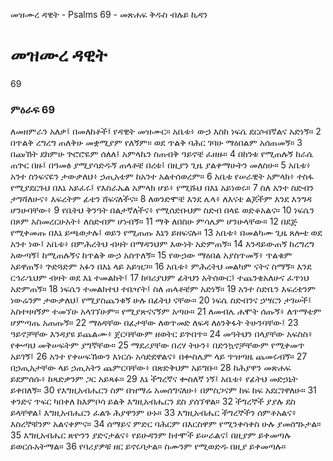 ﻿
 መዝሙረ ዳዊት - Psalms 69 - መጽሐፍ ቅዱስ ብሉይ ኪዳን
# መዝሙረ ዳዊት
69
### ምዕራፍ 69
ለመዘምራን አለቃ፤ በመለከቶች፤ የዳዊት መዝሙር። 
 አቤቱ፥ ውኃ እስከ ነፍሴ ደርሶብኛልና አድነኝ።
2  በጥልቅ ረግረግ ጠለቅሁ መቋሚያም የለኝም። ወደ ጥልቅ ባሕር ገባሁ ማዕበልም አሰጠመኝ።
3  በጩኸት ደከምሁ ጕሮሮዬም ሰለለ፤ አምላኬን ስጠብቅ ዓይኖቼ ፈዘዙ።
4  በከንቱ የሚጠሉኝ ከራሴ ጠጕር በዙ፤ በዓመፅ ያሚያሳድዱኝ ጠላቶቼ በረቱ፤ በዚያን ጊዜ ያልቀማሁትን መለስሁ።
5  አቤቱ፥ አንተ ስንፍናዬን ታውቃለህ፥ ኃጢአቴም ከአንተ አልተሰወረም።
6  አቤቱ የሠራዊት አምላክ፥ ተስፋ የሚያደርጉህ በእኔ አይፈሩ፤ የእስራኤል አምላክ ሆይ፥ የሚሹህ በእኔ አይነወሩ።
7  ስለ አንተ ስድብን ታግሻለሁና፥ እፍረትም ፊቴን ሸፍናለችና።
8  ለወንድሞቼ እንደ ሌላ፥ ለእናቴ ልጆችም እንደ እንግዳ ሆንሁባቸው፥
9  የቤትህ ቅንዓት በልታኛለችና፥ የሚሰድቡህም ስድብ በላዬ ወድቆአልና።
10  ነፍሴን በጾም አስመረርሁአት፥ ለስድብም ሆነብኝ።
11  ማቅ ለበስሁ ምሳሌም ሆንሁላቸው።
12  በደጅ የሚቀመጡ በእኔ ይጫወታሉ፤ ወይን የሚጠጡ እኔን ይዘፍናሉ።
13  አቤቱ፥ በመልካሙ ጊዜ ጸሎቴ ወደ አንተ ነው፤ አቤቱ፥ በምሕረትህ ብዛት በማዳንህም እውነት አድምጠኝ።
14  እንዳይውጠኝ ከረግረግ አውጣኝ፤ ከሚጠሉኝና ከጥልቅ ውኃ አስጥለኝ።
15  የውኃው ማዕበል አያስጥመኝ፥ ጥልቁም አይዋጠኝ፥ ጕድጓድም አፉን በእኔ ላይ አይዝጋ።
16  አቤቱ፥ ምሕረትህ መልካም ናትና ስማኝ። እንደ ርኅራኄህም ብዛት ወደ እኔ ተመልከት፤
17  ከባሪያህም ፊትህን አትሰውር፤ ተጨንቄአለሁና ፈጥነህ አድምጠኝ።
18  ነፍሴን ተመልክተህ ተቤዣት፤ ስለ ጠላቶቼም አድነኝ።
19  አንተ ስድቤን እፍረቴንም ነውሬንም ታውቃለህ፤ የሚያስጨንቁኝ ሁሉ በፊትህ ናቸው።
20  ነፍሴ ስድብንና ኃሣርን ታገሠች፤ አስተዛዛኝም ተመኘሁ አላገኘሁም። የሚያጽናናኝም አጣሁ።
21  ለመብሌ ሐሞት ሰጡኝ፥ ለጥማቴም ሆምጣጤ አጠጡኝ።
22  ማዕዳቸው በፊታቸው ለወጥመድ ለፍዳ ለዕንቅፋት ትሁንባቸው፤
23  ዓይኖቻቸው እንዳያዩ ይጨልሙ፥ ጀርባቸውም ዘወትር ይጕበጥ።
24  መዓትህን በላያቸው አፍስስ፥ የቍጣህ መቅሠፍትም ያግኛቸው።
25  ማደሪያቸው በረሃ ትሁን፥ በድንኳኖቻቸውም የሚቀመጥ አይገኝ፤
26  አንተ የቀሠፍኸውን እነርሱ አሳድደዋልና፥ በቍስሌም ላይ ጥዝጣዜ ጨመሩብኝ።
27  በኃጢአታቸው ላይ ኃጢአትን ጨምርባቸው፥ በጽድቅህም አይግቡ።
28  ከሕያዋን መጽሐፍ ይደምሰሱ፥ ከጻድቃንም ጋር አይጻፉ።
29  እኔ ችግረኛና ቍስለኛ ነኝ፤ አቤቱ፥ የፊትህ መድኃኒት ይቀበለኝ።
30  የእግዚአብሔርን ስም በዝማሬ አመሰግናለሁ፥ በምስጋናም ከፍ ከፍ አደርገዋለሁ።
31  ቀንድና ጥፍር ካበቀለ ከእምቦሳ ይልቅ እግዚአብሔርን ደስ ያሰኘዋል።
32  ችግረኞች ያያሉ ደስ ይላቸዋል፤ እግዚአብሔርን ፈልጉ ሕያዋንም ሁኑ።
33  እግዚአብሔር ችግረኞችን ሰምቶአልና፥ እስረኞቹንም አልናቀምና።
34  ሰማይና ምድር ባሕርም በእርስዋም የሚንቀሳቀስ ሁሉ ያመሰግኑታል።
35  እግዚአብሔር ጽዮንን ያድናታልና፥ የይሁዳንም ከተሞች ይሠራልና፤ በዚያም ይቀመጣሉ ይወርሱአትማል።
36  የባሪያዎቹ ዘር ይኖሩባታል። ስሙንም የሚወድዱ በዚያ ይቀመጣሉ። 

